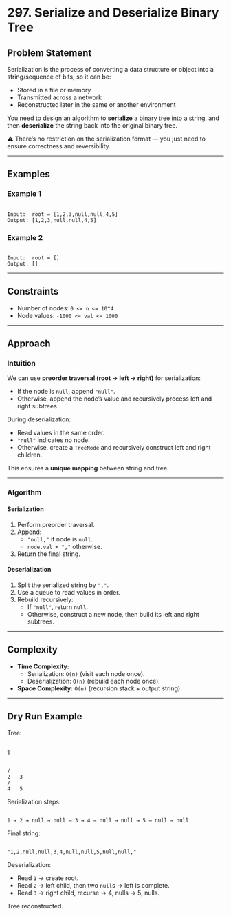 # 297. Serialize and Deserialize Binary Tree

## Problem Statement

Serialization is the process of converting a data structure or object into a string/sequence of bits, so it can be:

- Stored in a file or memory
- Transmitted across a network
- Reconstructed later in the same or another environment

You need to design an algorithm to **serialize** a binary tree into a string, and then **deserialize** the string back into the original binary tree.

⚠️ There’s no restriction on the serialization format — you just need to ensure correctness and reversibility.

---

## Examples

### Example 1

```

Input:  root = [1,2,3,null,null,4,5]
Output: [1,2,3,null,null,4,5]

```

### Example 2

```

Input:  root = []
Output: []

```

---

## Constraints

- Number of nodes: `0 <= n <= 10^4`
- Node values: `-1000 <= val <= 1000`

---

## Approach

### Intuition

We can use **preorder traversal (root → left → right)** for serialization:

- If the node is `null`, append `"null"`.
- Otherwise, append the node’s value and recursively process left and right subtrees.

During deserialization:

- Read values in the same order.
- `"null"` indicates no node.
- Otherwise, create a `TreeNode` and recursively construct left and right children.

This ensures a **unique mapping** between string and tree.

---

### Algorithm

#### Serialization

1. Perform preorder traversal.
2. Append:
   - `"null,"` if node is `null`.
   - `node.val + ","` otherwise.
3. Return the final string.

#### Deserialization

1. Split the serialized string by `","`.
2. Use a queue to read values in order.
3. Rebuild recursively:
   - If `"null"`, return `null`.
   - Otherwise, construct a new node, then build its left and right subtrees.

---

## Complexity

- **Time Complexity:**
  - Serialization: `O(n)` (visit each node once).
  - Deserialization: `O(n)` (rebuild each node once).
- **Space Complexity:** `O(n)` (recursion stack + output string).

---

## Dry Run Example

Tree:

```

```

1

```

/
2   3
/
4   5

```

Serialization steps:

```

1 → 2 → null → null → 3 → 4 → null → null → 5 → null → null

```

Final string:

```

"1,2,null,null,3,4,null,null,5,null,null,"

```

Deserialization:

- Read `1` → create root.
- Read `2` → left child, then two `null`s → left is complete.
- Read `3` → right child, recurse → 4, nulls → 5, nulls.

Tree reconstructed.

